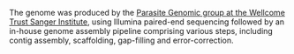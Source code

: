 [//]: # (Created by ./bin/manage_files.pl from ./species/Hymenolepis_nana/PRJEB508/Hymenolepis_nana_PRJEB508.assembly.html on Thu Jun 11 13:44:33 2020)
The genome was produced by the [Parasite Genomic group at the Wellcome Trust Sanger Institute](http://www.sanger.ac.uk/research/projects/parasitegenomics/), using Illumina paired-end sequencing followed by an in-house genome assembly pipeline comprising various steps, including contig assembly, scaffolding, gap-filling and error-correction.
